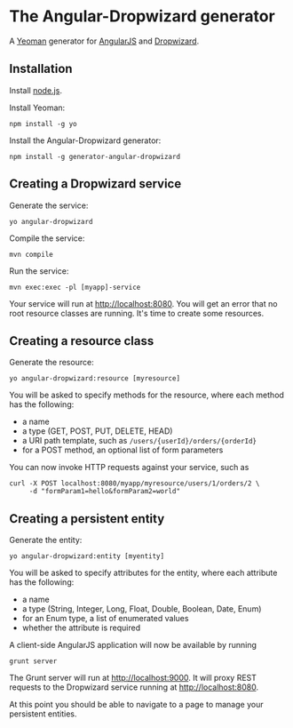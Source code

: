 # The Angular-Dropwizard generator 

A [Yeoman](http://yeoman.io) generator for [AngularJS](http://angularjs.org) and [Dropwizard](http://dropwizard.codahale.com).

## Installation

Install [node.js](http://nodejs.org).

Install Yeoman:

    npm install -g yo

Install the Angular-Dropwizard generator:

    npm install -g generator-angular-dropwizard

## Creating a Dropwizard service

Generate the service:

    yo angular-dropwizard

Compile the service:

    mvn compile

Run the service:

    mvn exec:exec -pl [myapp]-service

Your service will run at [http://localhost:8080](http://localhost:8080).  You will get an error that no root resource classes are running.  It's time to create some resources.

## Creating a resource class

Generate the resource:

    yo angular-dropwizard:resource [myresource]

You will be asked to specify methods for the resource, where each method has the following:

- a name
- a type (GET, POST, PUT, DELETE, HEAD)
- a URI path template, such as `/users/{userId}/orders/{orderId}`
- for a POST method, an optional list of form parameters

You can now invoke HTTP requests against your service, such as

	curl -X POST localhost:8080/myapp/myresource/users/1/orders/2 \
		 -d "formParam1=hello&formParam2=world"

## Creating a persistent entity

Generate the entity:

    yo angular-dropwizard:entity [myentity]

You will be asked to specify attributes for the entity, where each attribute has the following:

- a name
- a type (String, Integer, Long, Float, Double, Boolean, Date, Enum)
- for an Enum type, a list of enumerated values
- whether the attribute is required

A client-side AngularJS application will now be available by running

	grunt server
	
The Grunt server will run at [http://localhost:9000](http://localhost:9000).  It will proxy REST requests to the Dropwizard service running at [http://localhost:8080](http://localhost:8080).

At this point you should be able to navigate to a page to manage your persistent entities.  


